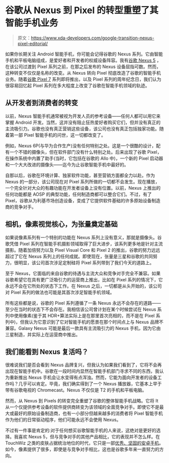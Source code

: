 # 谷歌从 Nexus 到 Pixel 的转型重塑了其智能手机业务

> 原文：<https://www.xda-developers.com/google-transition-nexus-pixel-editorial/>

如果你长期关注 Android 智能手机，你可能会记得谷歌的 Nexus 系列。它由智能手机和平板电脑组成，是爱好者和开发者的权威设备阵容。我有[谷歌 Nexus 5](https://www.xda-developers.com/google-pixel-6-modern-day-nexus-5/) ，在该公司过渡到 Pixel 系列之前，在那之后发布的 Nexus 设备屈指可数。然而，这种转变不仅仅是名称的改变。从 Nexus 转向 Pixel 彻底改造了谷歌的智能手机业务。随着[谷歌 Pixel 7](https://www.xda-developers.com/google-pixel-7-pro/) 系列即将推出，以及 Pixel 系列的周年纪念日，我们认为很容易回忆起 Pixel 系列在多大程度上改变了谷歌在智能手机领域的轨迹。

## 从开发者到消费者的转变

以前，Nexus 智能手机通常被视为开发人员的参考设备——任何人都可以用它来掌握 Android 开发。当然，这并没有阻止狂热爱好者购买它们，但并没有真正的主流吸引力。谷歌也没有真正营销这些设备，该公司也没有真正包括独家功能。随着第一部 Pixel 智能手机的问世，这一切都改变了。

例如，Nexus 6P(与华为合作生产)没有任何特别之处。这是一个很酷的设计，配有一个不错的摄像头，但在软件部门没有什么特别之处。后来出现了谷歌 Pixel，在操作系统中内置了助手(当时，它包括在谷歌的 Allo 中)，一个新的 Pixel 启动器和一个大大改进的摄像头——迄今为止谷歌智能手机中最好的。

自那以后，谷歌在环境计算、独家软件功能，甚至营销方面都全力以赴。作为 Nexus 的一部分，该公司现在对 Pixel 系列所做的一切都不会发生。现在播放，一个完全针对大众的有趣功能在开发者设备上没有位置。以前，Nexus 上推出的任何功能都是 AOSP 的典型功能，任何制造商都可以整合它们。不过，有了 Pixel，谷歌从为利基市场创造设备，变成了它提供软件基础的许多原始设备制造商的竞争对手。

## 相机，像素视觉核心，为张量奠定基础

如果说像素系列有一个特别的功能在 Nexus 系列上没有意义，那就是摄像头。谷歌凭借 Pixel 系列在智能手机摄影领域取得了巨大进步，该系列更多地是针对主流摄影。随着加倍努力以及 Pixel Visual Core 和 Pixel 2 的推出，谷歌的努力远远超过了它在 Nexus 系列上的任何成就。即使现在，张量是三星和谷歌的共同努力，很明显，该公司首次涉足定制硅将 Pixel 系列带到了我们今天的道路上。

至于 Nexus，它面临的来自谷歌的待遇与主流大众和竞争对手完全不兼容。如果谷歌希望它在具有更广泛吸引力的运营商上推出，比如在 Pixel 系列的情况下，它永远不会在它所处的状态下工作。在 Nexus 之后，一切都是从头开始的，该公司对 Pixel 系列的做法也可能是其首次涉足智能手机领域。

所有这些都是说，谷歌的 Pixel 系列遵循了一条 Nexus 永远不会存在的道路——至少在当时的状态下不会存在。我相信该公司曾计划在某个时候尝试在 Nexus 系列中使用像素(鉴于其 HDR+算法实际上是在那里首次亮相的，而不是在 Pixel 系列中)，但我认为它意识到了它对智能手机的愿景在那个时间点上与 Nexus 品牌不兼容。Galaxy Nexus 可能是最后一款具有主流吸引力的 Nexus 手机，因为它由三星制造，并实际上在运营商中推出。

## 我们能看到 Nexus 复活吗？

很难说我们是否会看到 Nexus 品牌复兴，但我认为如果我们看到了，它将不会再出现在智能手机中。谷歌在一段时间内显然在智能手机部门寻求不同的东西，我认为重新推出 Nexus 手机会让水变得有点浑浊。然而，它能为面向开发者的设备工作吗？几乎可以肯定。毕竟，我们确实得到了一个 Nexus 播放器，它基本上早于带有谷歌电视的 Chromecast。Nexus 不仅仅是 T2 的手机和平板电脑。

然而，从 Nexus 到 Pixels 的转变完全重塑了谷歌的整体智能手机战略。它将 It 从一个仅提供参考设备的软件提供商转变为该领域的全面竞争对手。即使它不是最大或最好的原始设备制造商，也有一小部分但越来越多的消费者将 Pixel 智能手机作为他们的日常驱动程序，他们可能永远不会使用 Nexus。

不过有一件事是肯定的:对于任何想买谷歌智能手机的人来说，这绝对是更好的选择。我喜欢 Nexus 5，但与竞争对手的其他产品相比，它的表现并不怎么样。在 TouchWiz 之类的皮肤占据统治地位的时代，它只是一部[优秀、坚固的安卓手机](https://www.xda-developers.com/best-android-phones/)。如今，像素提供了很多，即使是与竞争对手相比，这也是谷歌多年来一直努力的方向。